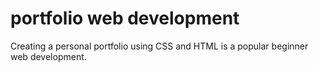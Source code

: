 # portfolio web development
Creating a personal portfolio using CSS and HTML is a popular beginner web development.
